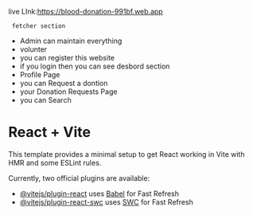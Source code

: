 live LInk:https://blood-donation-991bf.web.app
     
     fetcher section
<ul>
  <li>Admin can maintain everything</li>
  <li>volunter </li>
  <li>you can register this website</li>
  <li>if you login then you can see desbord section</li>
  <li>Profile Page</li>
  <li>you can  Request a dontion </li>
  <li>your Donation Requests Page</li>
  <li>you can Search</li>
 
</ul>


# React + Vite

This template provides a minimal setup to get React working in Vite with HMR and some ESLint rules.

Currently, two official plugins are available:

- [@vitejs/plugin-react](https://github.com/vitejs/vite-plugin-react/blob/main/packages/plugin-react/README.md) uses [Babel](https://babeljs.io/) for Fast Refresh
- [@vitejs/plugin-react-swc](https://github.com/vitejs/vite-plugin-react-swc) uses [SWC](https://swc.rs/) for Fast Refresh
